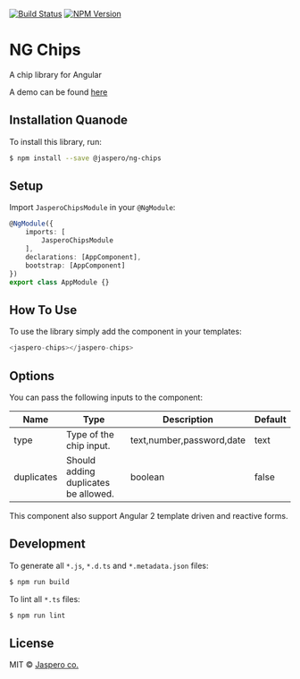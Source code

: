 [![Build Status](https://travis-ci.org/Jaspero/ng-chips.svg?branch=master)](https://travis-ci.org/jaspero/ng-chips)
[![NPM Version](https://img.shields.io/npm/v/@jaspero/ng-chips.svg)](https://www.npmjs.com/package/@jaspero/ng-chips)

# NG Chips
A chip library for Angular

A demo can be found [here](https://jaspero.co/resources/projects/ng-confirmations)

## Installation Quanode

To install this library, run:

```bash
$ npm install --save @jaspero/ng-chips
```

## Setup
Import `JasperoChipsModule` in your `@NgModule`:

```ts
@NgModule({
    imports: [
        JasperoChipsModule
    ],
    declarations: [AppComponent],
    bootstrap: [AppComponent]
})
export class AppModule {}
```

## How To Use
To use the library simply add the component in your templates:
```typescript
<jaspero-chips></jaspero-chips>
```

## Options

You can pass the following inputs to the component:

|Name|Type|Description|Default|
|---|---|---|---|
|type|Type of the chip input.|text,number,password,date|text|
|duplicates|Should adding duplicates be allowed.|boolean|false|

This component also support Angular 2 template driven and reactive forms.


## Development

To generate all `*.js`, `*.d.ts` and `*.metadata.json` files:

```bash
$ npm run build
```

To lint all `*.ts` files:

```bash
$ npm run lint
```

## License

MIT © [Jaspero co.](mailto:info@jaspero.co)
